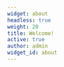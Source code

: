 ```yaml
---
widget: about
headless: true
weight: 20
title: Welcome!
active: true
author: admin
widget_id: about
---
```

